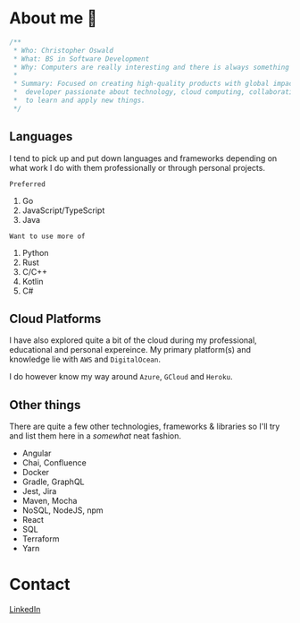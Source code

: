 # About me 🦑
```go
/**
 * Who: Christopher Oswald
 * What: BS in Software Development
 * Why: Computers are really interesting and there is always something new to learn and/or break.
 *
 * Summary: Focused on creating high-quality products with global impact. An open-source and dynamic
 *  developer passionate about technology, cloud computing, collaborating with others and continuing
 *  to learn and apply new things.
 */
```

## Languages
I tend to pick up and put down languages and frameworks depending on what work I do with them professionally or through personal projects.

`Preferred`
1. Go
2. JavaScript/TypeScript
3. Java

`Want to use more of`
1. Python
2. Rust
3. C/C++
4. Kotlin
5. C#

## Cloud Platforms
I have also explored quite a bit of the cloud during my professional, educational and personal expereince. My primary platform(s) and knowledge lie with
`AWS` and `DigitalOcean`.

I do however know my way around `Azure`, `GCloud` and `Heroku`.

## Other things
There are quite a few other technologies, frameworks & libraries so I'll try and list them here in a *somewhat* neat fashion.

- Angular
- Chai, Confluence
- Docker
- Gradle, GraphQL
- Jest, Jira
- Maven, Mocha
- NoSQL, NodeJS, npm
- React
- SQL
- Terraform
- Yarn

# Contact

[LinkedIn](https://www.linkedin.com/in/christopher-oswald/)
